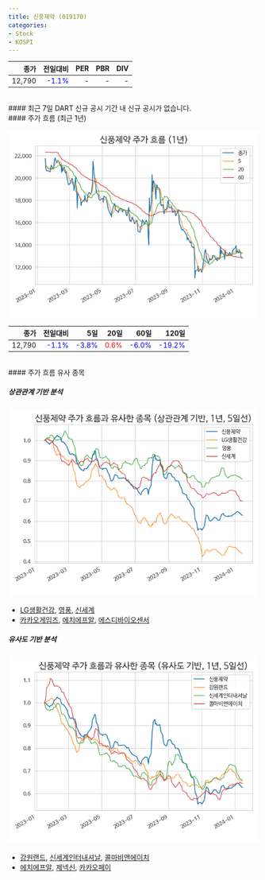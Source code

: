 ```yaml
---
title: 신풍제약 (019170)
categories:
- Stock
- KOSPI
---
```


|**종가**|**전일대비**|**PER**|**PBR**|**DIV**|
|---:|-------:|--:|--:|--:|
|12,790|<span style="color: blue">-1.1%</span>|-|-|-|

<!-- more -->

<br>
#### 최근 7일 DART 신규 공시
기간 내 신규 공시가 없습니다.

<br>
#### 주가 흐름 (최근 1년)

![019170](/assets/images/stock/019170.png)

|**종가**|**전일대비**|**5일**|**20일**|**60일**|**120일**|
|---:|-------:|--:|---:|---:|----:|
|12,790|<span style="color: blue">-1.1%</span>|<span style="color: blue">-3.8%</span>|<span style="color: red">0.6%</span>|<span style="color: blue">-6.0%</span>|<span style="color: blue">-19.2%</span>|

<br>
#### 주가 흐름 유사 종목

##### 상관관계 기반 분석

![019170](/assets/images/stock/019170_corr.png)
- [LG생활건강](/051900/), [영풍](/000670/), [신세계](/004170/)
- [카카오게임즈](/293490/), [에치에프알](/230240/), [에스디바이오센서](/137310/)

##### 유사도 기반 분석

![019170](/assets/images/stock/019170_sim.png)
- [강원랜드](/035250/), [신세계인터내셔날](/031430/), [콜마비앤에이치](/200130/)
- [에치에프알](/230240/), [제넥신](/095700/), [카카오페이](/377300/)